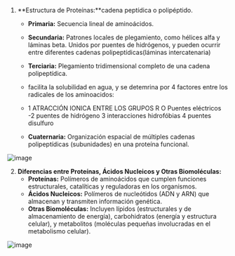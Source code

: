 
1. **Estructura de Proteínas:**cadena peptídica o polipéptido.
   - **Primaria:** Secuencia lineal de aminoácidos.
   - **Secundaria:** Patrones locales de plegamiento, como hélices alfa y láminas beta.
Unidos por puentes de hidrógenos, y pueden ocurrir entre diferentes cadenas polipeptídicas(láminas intercatenaria)
   - **Terciaria:** Plegamiento tridimensional completo de una cadena polipeptídica.
   - facilita la solubilidad en agua, y se detemrina por 4 factores entre los radicales de los aminoacidos:
   - 1 ATRACCIÓN IONICA ENTRE LOS GRUPOS R O Puentes eléctricos
-2 puentes de hidrógeno
3 interacciones hidrofóbias
4 puentes disulfuro

   - **Cuaternaria:** Organización espacial de múltiples cadenas polipeptídicas (subunidades) en una proteína funcional.

![image](https://github.com/user-attachments/assets/0d072f00-ce5b-4869-957e-3f2b8e3031f9)

2. **Diferencias entre Proteínas, Ácidos Nucleicos y Otras Biomoléculas:**
   - **Proteínas:** Polímeros de aminoácidos que cumplen funciones estructurales, catalíticas y reguladoras en los organismos.
   - **Ácidos Nucleicos:** Polímeros de nucleótidos (ADN y ARN) que almacenan y transmiten información genética.
   - **Otras Biomoléculas:** Incluyen lípidos (estructurales y de almacenamiento de energía), carbohidratos (energía y estructura celular), y metabolitos (moléculas pequeñas involucradas en el metabolismo celular).

![image](https://github.com/user-attachments/assets/9a10db90-99c2-4a0b-9309-93aae27131f5)
